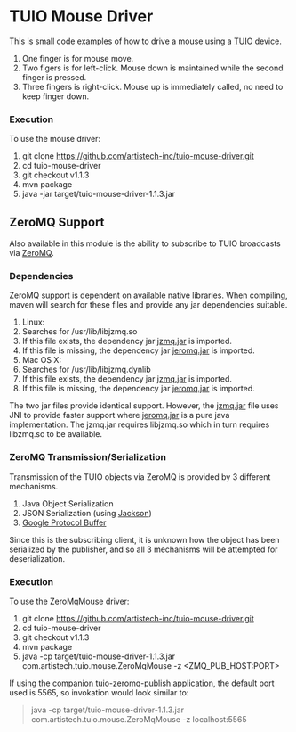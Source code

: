 # TUIO Mouse Driver
This is small code examples of how to drive a mouse using a [TUIO](http://tuio.org/) device.
 1. One finger is for mouse move.
 2. Two figers is for left-click.  Mouse down is maintained while the second finger is pressed.
 3. Three fingers is right-click.  Mouse up is immediately called, no need to keep finger down.

### Execution
To use the mouse driver:
 1. git clone https://github.com/artistech-inc/tuio-mouse-driver.git
 2. cd tuio-mouse-driver
 3. git checkout v1.1.3
 4. mvn package
 5. java -jar target/tuio-mouse-driver-1.1.3.jar

## ZeroMQ Support
Also available in this module is the ability to subscribe to TUIO broadcasts via [ZeroMQ](http://zeromq.org/).

### Dependencies
ZeroMQ support is dependent on available native libraries.  When compiling, maven will search for these files and provide any jar dependencies suitable.
 1. Linux:
   1. Searches for /usr/lib/libjzmq.so
   2. If this file exists, the dependency jar [jzmq.jar](https://github.com/zeromq/jzmq) is imported.
   3. If this file is missing, the dependency jar [jeromq.jar](https://github.com/zeromq/jeromq) is imported.
 2. Mac OS X:
   1. Searches for /usr/lib/libjzmq.dynlib
   2. If this file exists, the dependency jar [jzmq.jar](https://github.com/zeromq/jzmq) is imported.
   3. If this file is missing, the dependency jar [jeromq.jar](https://github.com/zeromq/jeromq) is imported.

The two jar files provide identical support.  However, the [jzmq.jar](https://github.com/zeromq/jzmq) file uses JNI to provide faster support where [jeromq.jar](https://github.com/zeromq/jeromq) is a pure java implementation.  The jzmq.jar requires libjzmq.so which in turn requires libzmq.so to be available.

### ZeroMQ Transmission/Serialization
Transmission of the TUIO objects via ZeroMQ is provided by 3 different mechanisms.
 1. Java Object Serialization
 2. JSON Serialization (using [Jackson](https://github.com/FasterXML/jackson))
 3. [Google Protocol Buffer](https://developers.google.com/protocol-buffers/)

Since this is the subscribing client, it is unknown how the object has been serialized by the publisher, and so all 3 mechanisms will be attempted for deserialization.

### Execution
To use the ZeroMqMouse driver:
 1. git clone https://github.com/artistech-inc/tuio-mouse-driver.git
 2. cd tuio-mouse-driver
 3. git checkout v1.1.3
 4. mvn package
 5. java -cp target/tuio-mouse-driver-1.1.3.jar com.artistech.tuio.mouse.ZeroMqMouse -z &lt;ZMQ_PUB_HOST:PORT&gt;

If using the [companion tuio-zeromq-publish application](https://github.com/artistech-inc/tuio-zeromq-publish), the default port used is 5565, so invokation would look similar to:
>java -cp target/tuio-mouse-driver-1.1.3.jar com.artistech.tuio.mouse.ZeroMqMouse -z localhost:5565
